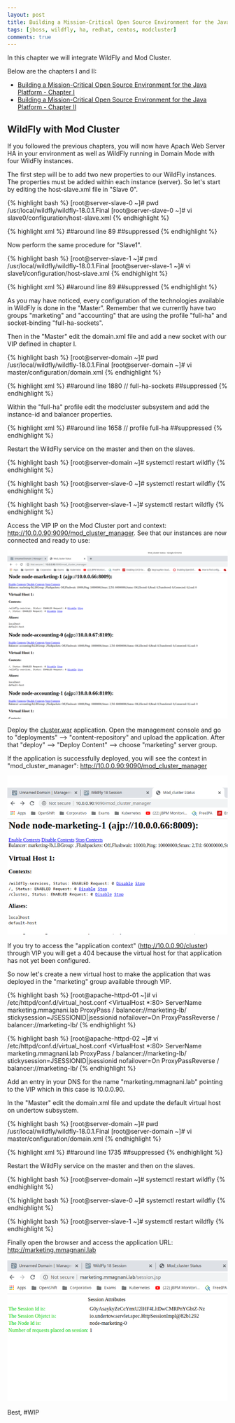 ```yaml
---
layout: post
title: Building a Mission-Critical Open Source Environment for the Java Platform - Chapter III
tags: [jboss, wildfly, ha, redhat, centos, modcluster]
comments: true
---
```


In this chapter we will integrate WildFly and Mod Cluster. 

Below are the chapters I and II:

* [Building a Mission-Critical Open Source Environment for the Java Platform - Chapter I](http://mlab.run/2019/12/18/wildfly-ha-1)
* [Building a Mission-Critical Open Source Environment for the Java Platform - Chapter II](http://mlab.run/2019/12/21/wildfly-ha-2)

##  WildFly with Mod Cluster

If you followed the previous chapters, you will now have Apach Web Server HA in your environment as well as WildFly running in Domain Mode with four WildFly instances.

The first step will be to add two new properties to our WildFly instances. The properties must be added within each instance (server). So let's start by editing the host-slave.xml file in "Slave 0". 

{% highlight bash %}
[root@server-slave-0 ~]# pwd
/usr/local/wildfly/wildfly-18.0.1.Final
[root@server-slave-0 ~]# vi slave0/configuration/host-slave.xml 
{% endhighlight %}

{% highlight xml %}
##around line 89
    <servers>
        <server name="server-marketing-0" group="marketing">
            <system-properties>
                <property name="jboss.node.name" value="node-marketing-0" boot-time="true"/>
                <property name="wildfly.balancer.name" value="marketing-lb" boot-time="true"/>
            </system-properties>
        </server>
        <server name="server-accounting-0" group="accounting">
            <system-properties>
                <property name="jboss.node.name" value="node-accounting-0" boot-time="true"/>
                <property name="wildfly.balancer.name" value="accounting-lb" boot-time="true"/>
            </system-properties>
            <socket-bindings port-offset="100"/>
        </server>
    </servers>
##suppressed
{% endhighlight %}

Now perform the same procedure for "Slave1".

{% highlight bash %}
[root@server-slave-1 ~]# pwd
/usr/local/wildfly/wildfly-18.0.1.Final
[root@server-slave-1 ~]# vi slave1/configuration/host-slave.xml 
{% endhighlight %}

{% highlight xml %}
##around line 89
    <servers>
        <server name="server-marketing-1" group="marketing">
            <system-properties>
                <property name="jboss.node.name" value="node-marketing-1" boot-time="true"/>
                <property name="wildfly.balancer.name" value="marketing-lb" boot-time="true"/>
            </system-properties>
        </server>
        <server name="server-accounting-1" group="accounting">
            <system-properties>
                <property name="jboss.node.name" value="node-accounting-1" boot-time="true"/>
                <property name="wildfly.balancer.name" value="accounting-lb" boot-time="true"/>
            </system-properties>
            <socket-bindings port-offset="100"/>
        </server>
    </servers>
##suppressed
{% endhighlight %}

As you may have noticed, every configuration of the technologies available in WildFly is done  in the "Master". Remember that we currently have two groups "marketing" and "accounting" that are using the profile "full-ha" and socket-binding "full-ha-sockets".

Then in the "Master" edit the domain.xml file and add a new socket with our VIP defined in chapter I.

{% highlight bash %}
[root@server-domain ~]# pwd
/usr/local/wildfly/wildfly-18.0.1.Final
[root@server-domain ~]# vi master/configuration/domain.xml 
{% endhighlight %}

{% highlight xml %}
##around line 1880 // full-ha-sockets
        <outbound-socket-binding name="proxy">
            <remote-destination host="10.0.0.90" port="9090"/>
        </outbound-socket-binding>
##suppressed
{% endhighlight %}

Within the "full-ha" profile edit the modcluster subsystem and add the instance-id and balancer properties.

{% highlight xml %}
##around line 1658 // profile full-ha
        <proxy name="default" advertise-socket="modcluster" listener="ajp" proxies="proxy" balancer="${wildfly.balancer.name}">
##suppressed
{% endhighlight %}

Restart the WildFly service on the master and then on the slaves.

{% highlight bash %}
[root@server-domain ~]# systemctl restart wildfly
{% endhighlight %}

{% highlight bash %}
[root@server-slave-0 ~]# systemctl restart wildfly
{% endhighlight %}

{% highlight bash %}
[root@server-slave-1 ~]# systemctl restart wildfly
{% endhighlight %}

Access the VIP IP on the Mod Cluster port and context: http://10.0.0.90:9090/mod_cluster_manager. See that our instances are now connected and ready to use:

![](/images/201912-hawildfly-12.png)

Deploy the [cluster.war](https://github.com/msmagnanijr/mlab-run-blog-files/blob/master/wildfly-ha/cluster.war) application. Open the management console and go to "deployments" --> "content-repository" and upload the application. After that "deploy" --> "Deploy Content" --> choose "marketing" server group.

If the application is successfully deployed, you will see the context in "mod_cluster_manager": http://10.0.0.90:9090/mod_cluster_manager

![](/images/201912-hawildfly-13.png)

If you try to access the "application context" (http://10.0.0.90/cluster) through VIP you will get a 404 because the virtual host for that application has not yet been configured.

So now let's create a new virtual host to make the application that was deployed in the "marketing" group available through VIP.

{% highlight bash %}
[root@apache-httpd-01 ~]# vi /etc/httpd/conf.d/virtual_host.conf
<VirtualHost *:80>
    ServerName marketing.mmagnani.lab
    ProxyPass        / balancer://marketing-lb/ stickysession=JSESSIONID|jsessionid nofailover=On
    ProxyPassReverse / balancer://marketing-lb/
</VirtualHost>
{% endhighlight %}

{% highlight bash %}
[root@apache-httpd-02 ~]# vi /etc/httpd/conf.d/virtual_host.conf
<VirtualHost *:80>
    ServerName marketing.mmagnani.lab
    ProxyPass        / balancer://marketing-lb/ stickysession=JSESSIONID|jsessionid nofailover=On
    ProxyPassReverse / balancer://marketing-lb/
</VirtualHost>
{% endhighlight %}

Add an entry in your DNS for the name "marketing.mmagnani.lab" pointing to the VIP which in this case is 10.0.0.90.

In the "Master" edit the domain.xml file and update the default virtual host on undertow subsystem.

{% highlight bash %}
[root@server-domain ~]# pwd
/usr/local/wildfly/wildfly-18.0.1.Final
[root@server-domain ~]# vi master/configuration/domain.xml 
{% endhighlight %}

{% highlight xml %}
##around line 1735
            <host name="default-host" alias="marketing.mmagnani.lab" default-web-module="cluster.war" />
##suppressed
{% endhighlight %}

Restart the WildFly service on the master and then on the slaves.

{% highlight bash %}
[root@server-domain ~]# systemctl restart wildfly
{% endhighlight %}

{% highlight bash %}
[root@server-slave-0 ~]# systemctl restart wildfly
{% endhighlight %}

{% highlight bash %}
[root@server-slave-1 ~]# systemctl restart wildfly
{% endhighlight %}

Finally open the browser and access the application URL: http://marketing.mmagnani.lab

![](/images/201912-hawildfly-14.png)


Best, #WIP